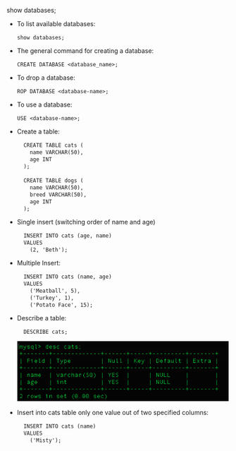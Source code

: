 show databases;

- To list available databases:

  ```
  show databases;
  ```

- The general command for creating a database:

  ```
  CREATE DATABASE <database_name>;
  ```

- To drop a database:

  ```
  ROP DATABASE <database-name>;
  ```

- To use a database:

  ```
  USE <database-name>;
  ```

- Create a table:

  ```
    CREATE TABLE cats (
      name VARCHAR(50),
      age INT
    );

    CREATE TABLE dogs (
      name VARCHAR(50),
      breed VARCHAR(50),
      age INT
    );
  ```

- Single insert (switching order of name and age)

  ```
    INSERT INTO cats (age, name)
    VALUES
      (2, 'Beth');
  ```

- Multiple Insert:

  ```
    INSERT INTO cats (name, age)
    VALUES
      ('Meatball', 5),
      ('Turkey', 1),
      ('Potato Face', 15);
  ```

- Describe a table:

  ```
    DESCRIBE cats;
  ```

  ![describe table](./img/desc-cats-table.png)

- Insert into cats table only one value out of two specified columns:

  ```
    INSERT INTO cats (name)
    VALUES
      ('Misty');
  ```
